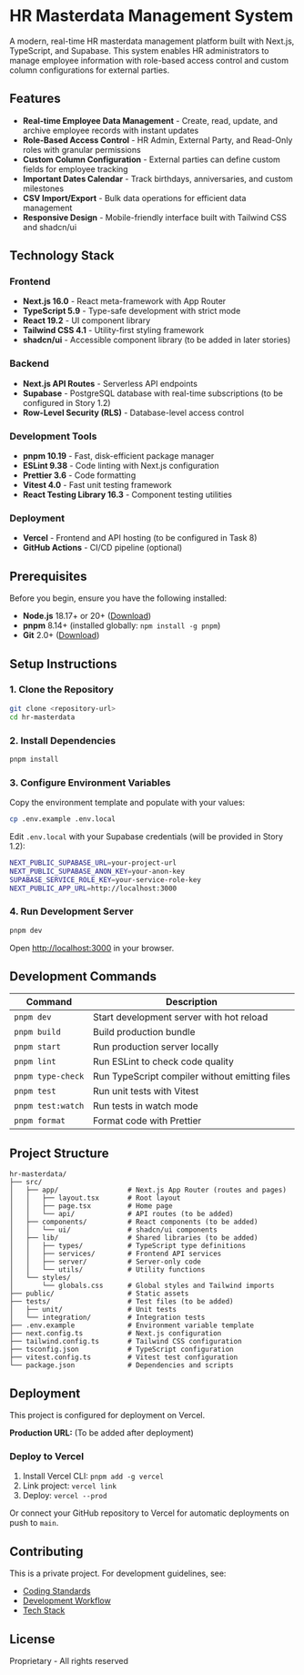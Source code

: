 # HR Masterdata Management System

A modern, real-time HR masterdata management platform built with Next.js, TypeScript, and Supabase. This system enables HR administrators to manage employee information with role-based access control and custom column configurations for external parties.

## Features

- **Real-time Employee Data Management** - Create, read, update, and archive employee records with instant updates
- **Role-Based Access Control** - HR Admin, External Party, and Read-Only roles with granular permissions
- **Custom Column Configuration** - External parties can define custom fields for employee tracking
- **Important Dates Calendar** - Track birthdays, anniversaries, and custom milestones
- **CSV Import/Export** - Bulk data operations for efficient data management
- **Responsive Design** - Mobile-friendly interface built with Tailwind CSS and shadcn/ui

## Technology Stack

### Frontend

- **Next.js 16.0** - React meta-framework with App Router
- **TypeScript 5.9** - Type-safe development with strict mode
- **React 19.2** - UI component library
- **Tailwind CSS 4.1** - Utility-first styling framework
- **shadcn/ui** - Accessible component library (to be added in later stories)

### Backend

- **Next.js API Routes** - Serverless API endpoints
- **Supabase** - PostgreSQL database with real-time subscriptions (to be configured in Story 1.2)
- **Row-Level Security (RLS)** - Database-level access control

### Development Tools

- **pnpm 10.19** - Fast, disk-efficient package manager
- **ESLint 9.38** - Code linting with Next.js configuration
- **Prettier 3.6** - Code formatting
- **Vitest 4.0** - Fast unit testing framework
- **React Testing Library 16.3** - Component testing utilities

### Deployment

- **Vercel** - Frontend and API hosting (to be configured in Task 8)
- **GitHub Actions** - CI/CD pipeline (optional)

## Prerequisites

Before you begin, ensure you have the following installed:

- **Node.js** 18.17+ or 20+ ([Download](https://nodejs.org/))
- **pnpm** 8.14+ (installed globally: `npm install -g pnpm`)
- **Git** 2.0+ ([Download](https://git-scm.com/))

## Setup Instructions

### 1. Clone the Repository

```bash
git clone <repository-url>
cd hr-masterdata
```

### 2. Install Dependencies

```bash
pnpm install
```

### 3. Configure Environment Variables

Copy the environment template and populate with your values:

```bash
cp .env.example .env.local
```

Edit `.env.local` with your Supabase credentials (will be provided in Story 1.2):

```bash
NEXT_PUBLIC_SUPABASE_URL=your-project-url
NEXT_PUBLIC_SUPABASE_ANON_KEY=your-anon-key
SUPABASE_SERVICE_ROLE_KEY=your-service-role-key
NEXT_PUBLIC_APP_URL=http://localhost:3000
```

### 4. Run Development Server

```bash
pnpm dev
```

Open [http://localhost:3000](http://localhost:3000) in your browser.

## Development Commands

| Command           | Description                                    |
| ----------------- | ---------------------------------------------- |
| `pnpm dev`        | Start development server with hot reload       |
| `pnpm build`      | Build production bundle                        |
| `pnpm start`      | Run production server locally                  |
| `pnpm lint`       | Run ESLint to check code quality               |
| `pnpm type-check` | Run TypeScript compiler without emitting files |
| `pnpm test`       | Run unit tests with Vitest                     |
| `pnpm test:watch` | Run tests in watch mode                        |
| `pnpm format`     | Format code with Prettier                      |

## Project Structure

```
hr-masterdata/
├── src/
│   ├── app/                 # Next.js App Router (routes and pages)
│   │   ├── layout.tsx       # Root layout
│   │   ├── page.tsx         # Home page
│   │   └── api/             # API routes (to be added)
│   ├── components/          # React components (to be added)
│   │   └── ui/              # shadcn/ui components
│   ├── lib/                 # Shared libraries (to be added)
│   │   ├── types/           # TypeScript type definitions
│   │   ├── services/        # Frontend API services
│   │   ├── server/          # Server-only code
│   │   └── utils/           # Utility functions
│   └── styles/
│       └── globals.css      # Global styles and Tailwind imports
├── public/                  # Static assets
├── tests/                   # Test files (to be added)
│   ├── unit/                # Unit tests
│   └── integration/         # Integration tests
├── .env.example             # Environment variable template
├── next.config.ts           # Next.js configuration
├── tailwind.config.ts       # Tailwind CSS configuration
├── tsconfig.json            # TypeScript configuration
├── vitest.config.ts         # Vitest test configuration
└── package.json             # Dependencies and scripts
```

## Deployment

This project is configured for deployment on Vercel.

**Production URL:** (To be added after deployment)

### Deploy to Vercel

1. Install Vercel CLI: `pnpm add -g vercel`
2. Link project: `vercel link`
3. Deploy: `vercel --prod`

Or connect your GitHub repository to Vercel for automatic deployments on push to `main`.

## Contributing

This is a private project. For development guidelines, see:

- [Coding Standards](docs/architecture/coding-standards.md)
- [Development Workflow](docs/architecture/development-workflow.md)
- [Tech Stack](docs/architecture/tech-stack.md)

## License

Proprietary - All rights reserved
